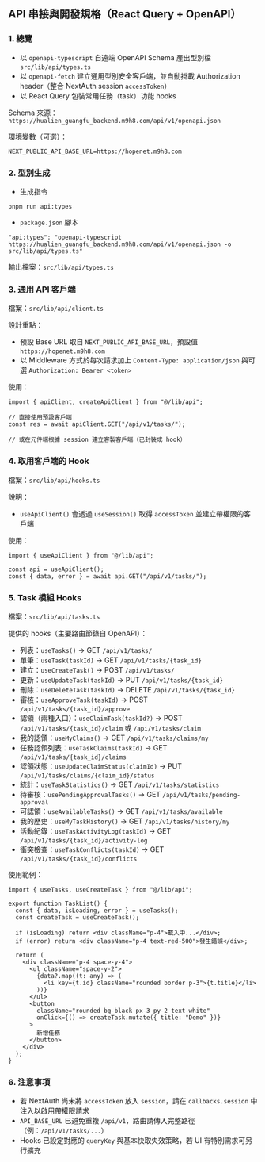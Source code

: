 ## API 串接與開發規格（React Query + OpenAPI）

### 1. 總覽
- 以 `openapi-typescript` 自遠端 OpenAPI Schema 產出型別檔 `src/lib/api/types.ts`
- 以 `openapi-fetch` 建立通用型別安全客戶端，並自動掛載 Authorization header（整合 NextAuth session `accessToken`）
- 以 React Query 包裝常用任務（task）功能 hooks

Schema 來源：`https://hualien_guangfu_backend.m9h8.com/api/v1/openapi.json`
<!-- 舊的 http://hanservice.synology.me:8923/api/v1/openapi.json -->

環境變數（可選）：
```
NEXT_PUBLIC_API_BASE_URL=https://hopenet.m9h8.com
```

### 2. 型別生成
- 生成指令
```
pnpm run api:types
```

- `package.json` 腳本
```
"api:types": "openapi-typescript https://hualien_guangfu_backend.m9h8.com/api/v1/openapi.json -o src/lib/api/types.ts"
```

輸出檔案：`src/lib/api/types.ts`

### 3. 通用 API 客戶端
檔案：`src/lib/api/client.ts`

設計重點：
- 預設 Base URL 取自 `NEXT_PUBLIC_API_BASE_URL`，預設值 `https://hopenet.m9h8.com`
- 以 Middleware 方式於每次請求加上 `Content-Type: application/json` 與可選 `Authorization: Bearer <token>`

使用：
```tsx
import { apiClient, createApiClient } from "@/lib/api";

// 直接使用預設客戶端
const res = await apiClient.GET("/api/v1/tasks/");

// 或在元件端根據 session 建立客製客戶端（已封裝成 hook）
```

### 4. 取用客戶端的 Hook
檔案：`src/lib/api/hooks.ts`

說明：
- `useApiClient()` 會透過 `useSession()` 取得 `accessToken` 並建立帶權限的客戶端

使用：
```tsx
import { useApiClient } from "@/lib/api";

const api = useApiClient();
const { data, error } = await api.GET("/api/v1/tasks/");
```

### 5. Task 模組 Hooks
檔案：`src/lib/api/tasks.ts`

提供的 hooks（主要路由節錄自 OpenAPI）：
- 列表：`useTasks()` → GET `/api/v1/tasks/`
- 單筆：`useTask(taskId)` → GET `/api/v1/tasks/{task_id}`
- 建立：`useCreateTask()` → POST `/api/v1/tasks/`
- 更新：`useUpdateTask(taskId)` → PUT `/api/v1/tasks/{task_id}`
- 刪除：`useDeleteTask(taskId)` → DELETE `/api/v1/tasks/{task_id}`
- 審核：`useApproveTask(taskId)` → POST `/api/v1/tasks/{task_id}/approve`
- 認領（兩種入口）：`useClaimTask(taskId?)` → POST `/api/v1/tasks/{task_id}/claim` 或 `/api/v1/tasks/claim`
- 我的認領：`useMyClaims()` → GET `/api/v1/tasks/claims/my`
- 任務認領列表：`useTaskClaims(taskId)` → GET `/api/v1/tasks/{task_id}/claims`
- 認領狀態：`useUpdateClaimStatus(claimId)` → PUT `/api/v1/tasks/claims/{claim_id}/status`
- 統計：`useTaskStatistics()` → GET `/api/v1/tasks/statistics`
- 待審核：`usePendingApprovalTasks()` → GET `/api/v1/tasks/pending-approval`
- 可認領：`useAvailableTasks()` → GET `/api/v1/tasks/available`
- 我的歷史：`useMyTaskHistory()` → GET `/api/v1/tasks/history/my`
- 活動紀錄：`useTaskActivityLog(taskId)` → GET `/api/v1/tasks/{task_id}/activity-log`
- 衝突檢查：`useTaskConflicts(taskId)` → GET `/api/v1/tasks/{task_id}/conflicts`

使用範例：
```tsx
import { useTasks, useCreateTask } from "@/lib/api";

export function TaskList() {
  const { data, isLoading, error } = useTasks();
  const createTask = useCreateTask();

  if (isLoading) return <div className="p-4">載入中...</div>;
  if (error) return <div className="p-4 text-red-500">發生錯誤</div>;

  return (
    <div className="p-4 space-y-4">
      <ul className="space-y-2">
        {data?.map((t: any) => (
          <li key={t.id} className="rounded border p-3">{t.title}</li>
        ))}
      </ul>
      <button
        className="rounded bg-black px-3 py-2 text-white"
        onClick={() => createTask.mutate({ title: "Demo" })}
      >
        新增任務
      </button>
    </div>
  );
}
```

### 6. 注意事項
- 若 NextAuth 尚未將 `accessToken` 放入 `session`，請在 `callbacks.session` 中注入以啟用帶權限請求
- `API_BASE_URL` 已避免重複 `/api/v1`，路由請傳入完整路徑（例：`/api/v1/tasks/...`）
- Hooks 已設定對應的 `queryKey` 與基本快取失效策略，若 UI 有特別需求可另行擴充


